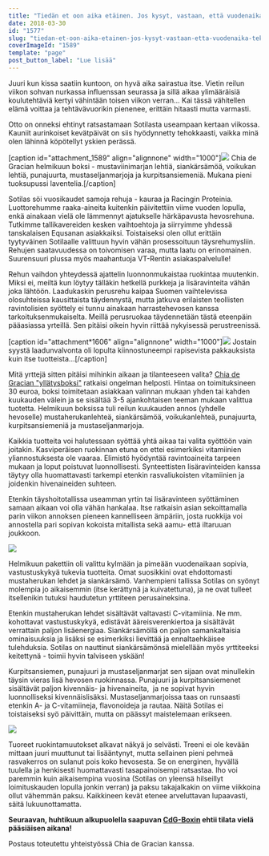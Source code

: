 ```yaml
---
title: "Tiedän et oon aika etäinen. Jos kysyt, vastaan, että vuodenaika tekee sen."
date: 2018-03-30
id: "1577"
slug: "tiedan-et-oon-aika-etainen-jos-kysyt-vastaan-etta-vuodenaika-tekee-sen"
coverImageId: "1589"
template: "page"
post_button_label: "Lue lisää"
---
```


Juuri kun kissa saatiin kuntoon, on hyvä aika sairastua itse. Vietin reilun viikon sohvan nurkassa influenssan seurassa ja sillä aikaa ylimääräisiä koulutehtäviä kertyi vähintään toisen viikon verran... Kai tässä vähitellen elämä voittaa ja tehtävävuorikin pienenee, erittäin hitaasti mutta varmasti.

Otto on onneksi ehtinyt ratsastamaan Sotilasta useampaan kertaan viikossa. Kauniit aurinkoiset kevätpäivät on siis hyödynnetty tehokkaasti, vaikka minä olen lähinnä köpötellyt yskien perässä.

\[caption id="attachment_1589" align="alignnone" width="1000"\]![](/images/91E6A001-9012-4D97-AE21-BE824103C2EA.jpeg) Chia de Gracian helmikuun boksi - mustaviinimarjan lehtiä, siankärsämöä, voikukan lehtiä, punajuurta, mustaseljanmarjoja ja kurpitsansiemeniä. Mukana pieni tuoksupussi laventelia.\[/caption\]

Sotilas söi vuosikaudet samoja rehuja - kauraa ja Racingin Proteinia. Luottorehumme raaka-aineita kuitenkin päivitettiin viime vuoden lopulla, enkä ainakaan vielä ole lämmennyt ajatukselle härkäpavusta hevosrehuna. Tutkimme tallikavereiden kesken vaihtoehtoja ja siirryimme yhdessä tanskalaisen Equsanan asiakkaiksi. Toistaiseksi olen ollut erittäin tyytyväinen Sotilaalle valittuun hyvin vähän prosessoituun täysrehumysliin. Rehujen saatavuudessa on toivomisen varaa, mutta laatu on erinomainen. Suurensuuri plussa myös maahantuoja VT-Rentin asiakaspalvelulle!

Rehun vaihdon yhteydessä ajattelin luonnonmukaistaa ruokintaa muutenkin. Miksi ei, meiltä kun löytyy tälläkin hetkellä purkkeja ja lisäravinteita vähän joka lähtöön. Laadukaskin perusrehu kaipaa Suomen vaihtelevissa olosuhteissa kausittaista täydennystä, mutta jatkuva erilaisten teollisten ravintolisien syöttely ei tunnu ainakaan harrastehevosen kanssa tarkoituksenmukaiselta. Meillä perusruokaa täydennetään tästä eteenpäin pääasiassa yrteillä. Sen pitäisi oikein hyvin riittää nykyisessä perustreenissä.

\[caption id="attachment*1606" align="alignnone" width="1000"\]![](/images/IMG_9998*.jpg) Jostain syystä laadunvalvonta oli lopulta kiinnostuneempi rapisevista pakkauksista kuin itse tuotteista...\[/caption\]

Mitä yrttejä sitten pitäisi mihinkin aikaan ja tilanteeseen valita? [Chia de Gracian "yllätysboksi"](https://www.chiadegracia.fi/epages/chia.sf/fi_FI/?ObjectPath=/Shops/2014111704/Products/88) ratkaisi ongelman helposti. Hintaa on toimituksineen 30 euroa, boksi toimitetaan asiakkaan valinnan mukaan yhden tai kahden kuukauden välein ja se sisältää 3-5 ajankohtaisen teeman mukaan valittua tuotetta. Helmikuun boksissa tuli reilun kuukauden annos (yhdelle hevoselle) mustaherukanlehteä, siankärsämöä, voikukanlehteä, punajuurta, kurpitsansiemeniä ja mustaseljanmarjoja.

Kaikkia tuotteita voi halutessaan syöttää yhtä aikaa tai valita syöttöön vain joitakin. Kasviperäisen ruokinnan etuna on ettei esimerkiksi vitamiinien yliannostuksesta ole vaaraa. Elimistö hyödyntää ravintoaineita tarpeen mukaan ja loput poistuvat luonnollisesti. Synteettisten lisäravinteiden kanssa täytyy olla huomattavasti tarkempi etenkin rasvaliukoisten vitamiinien ja joidenkin hivenaineiden suhteen.

Etenkin täyshoitotallissa useamman yrtin tai lisäravinteen syöttäminen samaan aikaan voi olla vähän hankalaa. Itse ratkaisin asian sekoittamalla parin viikon annoksen pieneen kannelliseen ämpäriin, josta ruokkija voi annostella pari sopivan kokoista mitallista sekä aamu- että iltaruuan joukkoon.

![](/images/MG_3297.jpg)

Helmikuun pakettiin oli valittu kylmään ja pimeään vuodenaikaan sopivia, vastustuskykyä tukevia tuotteita. Omat suosikkini ovat ehdottomasti mustaherukan lehdet ja siankärsämö. Vanhempieni tallissa Sotilas on syönyt molempia jo aikaisemmin (itse kerättynä ja kuivatettuna), ja ne ovat tulleet itsellenikin tutuksi haudutetun yrttiteen perusaineksina.

Etenkin mustaherukan lehdet sisältävät valtavasti C-vitamiinia. Ne mm. kohottavat vastustuskykyä, edistävät ääreisverenkiertoa ja sisältävät verrattain paljon lisäenergiaa. Siankärsämöllä on paljon samankaltaisia ominaisuuksia ja lisäksi se esimerkiksi lievittää ja ennaltaehkäisee tulehduksia. Sotilas on nauttinut siankärsämönsä mielellään myös yrttiteeksi keitettynä - toimii hyvin talviseen yskään!

Kurpitsansiemen, punajuuri ja mustaseljanmarjat sen sijaan ovat minullekin täysin vieras lisä hevosen ruokinnassa. Punajuuri ja kurpitsansiemenet sisältävät paljon kivennäis- ja hivenaineita,  ja ne sopivat hyvin luonnolliseksi kivennäislisäksi. Mustaseljanmarjoissa taas on runsaasti etenkin A- ja C-vitamiineja, flavonoideja ja rautaa. Näitä Sotilas ei toistaiseksi syö päivittäin, mutta on päässyt maistelemaan erikseen.

![](/images/MG_3328.jpg)

Tuoreet ruokintamuutokset alkavat näkyä jo selvästi. Treeni ei ole kevään mittaan juuri muuttunut tai lisääntynyt, mutta sellainen pieni pehmeä rasvakerros on sulanut pois koko hevosesta. Se on energinen, hyvällä tuulella ja henkisesti huomattavasti tasapainoisempi ratsastaa. Iho voi paremmin kuin aikaisempina vuosina (Sotilas on yleensä hilseillyt loimituskauden lopulla jonkin verran) ja paksu takajalkakin on viime viikkoina ollut vähemmän paksu. Kaikkineen kevät etenee arveluttavan lupaavasti, säitä lukuunottamatta.

**Seuraavan, huhtikuun alkupuolella saapuvan [CdG-Boxin](https://www.chiadegracia.fi/epages/chia.sf/fi_FI/?ObjectPath=/Shops/2014111704/Products/88) ehtii tilata vielä pääsiäisen aikana!**

Postaus toteutettu yhteistyössä Chia de Gracian kanssa.

